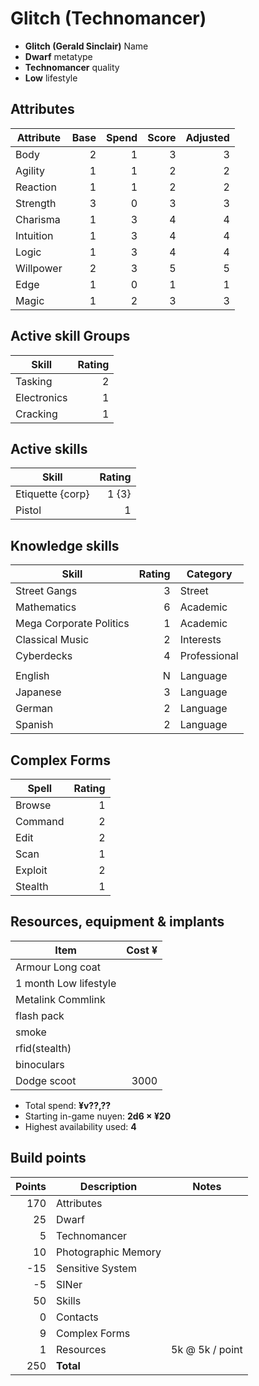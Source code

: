 # Glitch (Technomancer)

* **Glitch (Gerald Sinclair)** Name
* **Dwarf** metatype
* **Technomancer** quality
* **Low** lifestyle

## Attributes

| Attribute     | Base  | Spend | Score | Adjusted  |
| ---------     | ----: | ----: | ----: | -------:  |
| Body          | 2     | 1     | 3     | 3         |
| Agility       | 1     | 1     | 2     | 2         |
| Reaction      | 1     | 1     | 2     | 2         |
| Strength      | 3     | 0     | 3     | 3         |
| Charisma      | 1     | 3     | 4     | 4         |
| Intuition     | 1     | 3     | 4     | 4         |
| Logic         | 1     | 3     | 4     | 4         |
| Willpower     | 2     | 3     | 5     | 5         |
| Edge          | 1     | 0     | 1     | 1         |
| Magic         | 1     | 2     | 3     | 3         |

## Active skill Groups

| Skill             | Rating    |
| -----             | -----:    |
| Tasking           | 2         |
| Electronics       | 1         |
| Cracking          | 1         |

## Active skills 

| Skill             | Rating    |
| -----             | -----:    |
| Etiquette {corp}  | 1 {3}     |
| Pistol            | 1         |


## Knowledge skills

| Skill                             | Rating    | Category      |
| -----                             | -----:    | --------      |
| Street Gangs                      | 3         | Street        |
| Mathematics                       | 6         | Academic      |
| Mega Corporate Politics           | 1         | Academic      |
| Classical Music                   | 2         | Interests     |
| Cyberdecks                        | 4         | Professional  |
|                                   |           |               |
|English                            | N         |  Language     |
| Japanese                          | 3         |  Language     | 
| German                            | 2         |  Language     | 
| Spanish                           | 2         |  Language     |     

## Complex Forms

| Spell              |  Rating   |
| -----              |  -----:   |
| Browse             | 1         |
| Command            | 2         |
| Edit               | 2         |
| Scan               | 1         |
| Exploit            | 2         |
| Stealth            | 1         |

## Resources, equipment & implants

| Item                                      | Cost ¥  |
| ----                                      | -----:  |
| Armour  Long coat                         |         |
| 1 month Low lifestyle                     |         |
| Metalink Commlink                         |         |
| flash pack                                |         |
| smoke                                     |         |
| rfid(stealth)                             |         |
| binoculars                                |         |
| Dodge scoot                               | 3000    |

* Total spend: **¥v??,??**
* Starting in-game nuyen: **2d6 × ¥20**
* Highest availability used: **4**


## Build points

| Points    | Description         | Notes             |
| -----:    | -----------         | -----             |
| 170       | Attributes          |                   |
| 25        | Dwarf               |                   |
| 5         | Technomancer        |                   |
| 10        | Photographic Memory |                   |
| -15       | Sensitive System    |                   |
| -5        | SINer               |                   |
| 50        | Skills              |                   |
| 0         | Contacts            |                   |
| 9         | Complex Forms       |                   |
| 1         | Resources           | 5k @ 5k / point   |
| 250       | **Total**           |                   |
